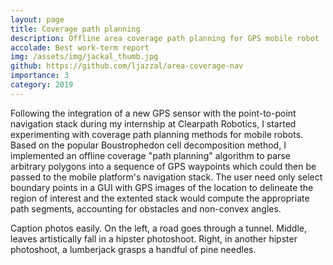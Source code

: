 ```yaml
---
layout: page
title: Coverage path planning
description: Offline area coverage path planning for GPS mobile robot
accolade: Best work-term report
img: /assets/img/jackal_thumb.jpg
github: https://github.com/ljazzal/area-coverage-nav
importance: 3
category: 2019
---
```


Following the integration of a new GPS sensor with the point-to-point navigation stack during my internship at Clearpath Robotics, I started experimenting with coverage path planning methods for mobile robots. Based on the popular Boustrophedon cell decomposition method, I implemented an offline coverage "path planning" algorithm to parse arbitrary polygons into a sequence of GPS waypoints which could then be passed to the mobile platform's navigation stack. The user need only select boundary points in a GUI with GPS images of the location to delineate the region of interest and the extented stack would compute the appropriate path segments, accounting for obstacles and non-convex angles.

<div class="row">
    <div class="col-sm mt-3 mt-md-0">
        <img class="img-fluid rounded z-depth-1" src="{{ '/assets/img/1.jpg' | relative_url }}" alt="" title="example image"/>
    </div>
    <div class="col-sm mt-3 mt-md-0">
        <img class="img-fluid rounded z-depth-1" src="{{ '/assets/img/3.jpg' | relative_url }}" alt="" title="example image"/>
    </div>
    <div class="col-sm mt-3 mt-md-0">
        <img class="img-fluid rounded z-depth-1" src="{{ '/assets/img/5.jpg' | relative_url }}" alt="" title="example image"/>
    </div>
</div>
<div class="caption">
    Caption photos easily. On the left, a road goes through a tunnel. Middle, leaves artistically fall in a hipster photoshoot. Right, in another hipster photoshoot, a lumberjack grasps a handful of pine needles.
</div>


